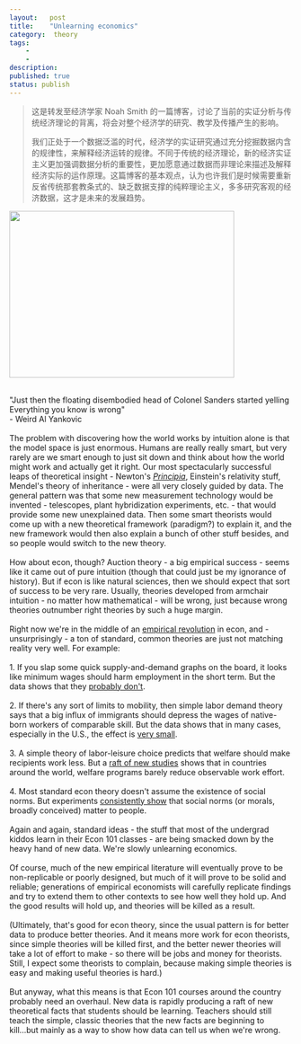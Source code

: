 ```yaml
---
layout:   post
title:    "Unlearning economics"
category:  theory
tags:     
    -  
    -   
description: 
published: true
status: publish
---
```

 
> 这是转发至经济学家 Noah Smith 的一篇博客，讨论了当前的实证分析与传统经济理论的背离，将会对整个经济学的研究、教学及传播产生的影响。
>
> 我们正处于一个数据泛滥的时代，经济学的实证研究通过充分挖掘数据内含的规律性，来解释经济运转的规律。不同于传统的经济理论，新的经济实证主义更加强调数据分析的重要性，更加愿意通过数据而非理论来描述及解释经济实际的运作原理。这篇博客的基本观点，认为也许我们是时候需要重新反省传统那套教条式的、缺乏数据支撑的纯粹理论主义，多多研究客观的经济数据，这才是未来的发展趋势。
 
<div class="post-body entry-content" id="post-body-1162181669241207508" itemprop="description articleBody">
<div class="separator" style="clear: both; text-align: center;">
<a href="http://3.bp.blogspot.com/-kbMixNWbU3Y/Vk86hdBbZiI/AAAAAAAAFQ8/DlLheDzGsaw/s1600/telescope.jpg" imageanchor="1" style="clear: left; float: left; margin-bottom: 1em; margin-right: 1em; cursor: url(chrome-extension://ledmjlnkdlappilhaaihfhanlpdjjalm/rockhand.png), auto;"><img alt="" border="0" height="297" src="http://3.bp.blogspot.com/-kbMixNWbU3Y/Vk86hdBbZiI/AAAAAAAAFQ8/DlLheDzGsaw/s400/telescope.jpg" title="Look, Timmy, a representative agent! ...Wait, wait, no, that's a smudge on the lens." width="400"></a></div>
<div class="separator" style="clear: both; text-align: center;">
<br></div>
"Just then the floating disembodied head of Colonel Sanders started yelling<br>
<div>
Everything you know is wrong"</div>
<div>
- Weird Al Yankovic</div>
<div>
<br></div>
<div>
The problem with discovering how the world works by intuition alone is that the model space is just enormous. Humans are really really smart, but very rarely are we smart enough to just sit down and think about how the world might work and actually get it right. Our most spectacularly successful leaps of theoretical insight - Newton's <i><a href="https://en.wikipedia.org/wiki/Philosophi%C3%A6_Naturalis_Principia_Mathematica" style="cursor: url(chrome-extension://ledmjlnkdlappilhaaihfhanlpdjjalm/rockhand.png), auto;">Principia</a></i>, Einstein's relativity stuff, Mendel's theory of inheritance - were all very closely guided by data. The general pattern was that some new measurement technology would be invented - telescopes, plant hybridization experiments, etc. - that would provide some new unexplained data. Then some smart theorists would come up with a new theoretical framework (paradigm?) to explain it, and the new framework would then also explain a bunch of other stuff besides, and so people would switch to the new theory.</div>
<div>
<br></div>
<div>
How about econ, though? Auction theory - a big empirical success - seems like it came out of pure intuition (though that could just be my ignorance of history). But if econ is like natural sciences, then we should expect that sort of success to be very rare. Usually, theories developed from armchair intuition - no matter how mathematical - will be wrong, just because wrong theories outnumber right theories by such a huge margin.</div>
<div>
<br></div>
<div>
Right now we're in the middle of an <a href="http://noahpinionblog.blogspot.com/2015/09/theory-vs-data-in-economics.html" style="cursor: url(chrome-extension://ledmjlnkdlappilhaaihfhanlpdjjalm/rockhand.png), auto;">empirical revolution</a> in econ, and - unsurprisingly - a ton of standard, common theories are just not matching reality very well. For example:</div>
<div>
<br></div>
<div>
1. If you slap some quick supply-and-demand graphs on the board, it looks like minimum wages should harm employment in the short term. But the data shows that they <a href="http://www.cepr.net/documents/publications/min-wage-2013-02.pdf" style="cursor: url(chrome-extension://ledmjlnkdlappilhaaihfhanlpdjjalm/rockhand.png), auto;">probably don't</a>.&nbsp;</div>
<div>
<br></div>
<div>
2. If there's any sort of limits to mobility, then simple labor demand theory says that a big influx of immigrants should depress the wages of native-born workers of comparable skill. But the data shows that in many cases, especially in the U.S., the effect is <a href="http://www.nber.org/papers/w11547">very small</a>.&nbsp;</div>
<div>
<br></div>
<div>
3. A simple theory of labor-leisure choice predicts that welfare should make recipients work less. But a <a href="http://economics.mit.edu/files/10849">raft of new studies</a> shows that in countries around the world, welfare programs barely reduce observable work effort.</div>
<div>
<br></div>
<div>
4. Most standard econ theory doesn't assume the existence of social norms. But experiments <a href="http://www.dklevine.com/archive/refs4506439000000000501.pdf">consistently show</a> that social norms (or morals, broadly conceived) matter to people.&nbsp;</div>
<div>
<br></div>
<div>
Again and again, standard ideas - the stuff that most of the undergrad kiddos learn in their Econ 101 classes - are being smacked down by the heavy hand of new data. We're slowly unlearning economics.<br>
<br>
Of course, much of the new empirical literature will eventually prove to be non-replicable or poorly designed, but much of it will prove to be solid and reliable; generations of empirical economists will carefully replicate findings and try to extend them to other contexts to see how well they hold up. And the good results will hold up, and theories will be killed as a result.</div>
<div>
<br></div>
<div>
(Ultimately, that's good for econ theory, since the usual pattern is for better data to produce better theories. And it means more work for econ theorists, since simple theories will be killed first, and the better newer theories will take a lot of effort to make - so there will be jobs and money for theorists. Still, I expect some theorists to complain, because making simple theories is easy and making useful theories is hard.)</div>
<div>
<br></div>
<div>
But anyway, what this means is that Econ 101 courses around the country probably need an overhaul. New data is rapidly producing a raft of new theoretical facts that students should be learning. Teachers should still teach the simple, classic theories that the new facts are beginning to kill...but mainly as a way to show how data can tell us when we're wrong.</div>
<div style="clear: both;"></div>
</div>
 
 
 
 
